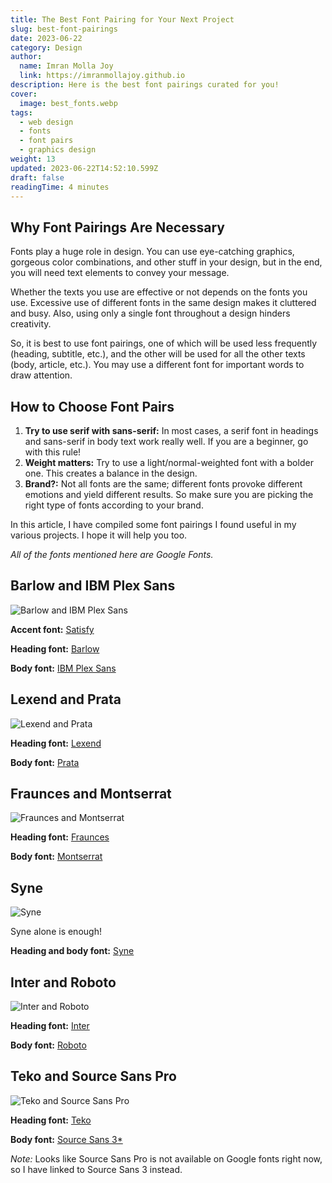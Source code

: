 ```yaml
---
title: The Best Font Pairing for Your Next Project
slug: best-font-pairings
date: 2023-06-22
category: Design
author:
  name: Imran Molla Joy
  link: https://imranmollajoy.github.io
description: Here is the best font pairings curated for you!
cover:
  image: best_fonts.webp
tags:
  - web design
  - fonts
  - font pairs
  - graphics design
weight: 13
updated: 2023-06-22T14:52:10.599Z
draft: false
readingTime: 4 minutes
---
```


## Why Font Pairings Are Necessary

Fonts play a huge role in design. You can use eye-catching graphics, gorgeous color combinations, and other stuff in your design, but in the end, you will need text elements to convey your message.

Whether the texts you use are effective or not depends on the fonts you use. Excessive use of different fonts in the same design makes it cluttered and busy. Also, using only a single font throughout a design hinders creativity.

So, it is best to use font pairings, one of which will be used less frequently (heading, subtitle, etc.), and the other will be used for all the other texts (body, article, etc.). You may use a different font for important words to draw attention.

## How to Choose Font Pairs

1. **Try to use serif with sans-serif:** In most cases, a serif font in headings and sans-serif in body text work really well. If you are a beginner, go with this rule!
2. **Weight matters:** Try to use a light/normal-weighted font with a bolder one. This creates a balance in the design.
3. **Brand?:** Not all fonts are the same; different fonts provoke different emotions and yield different results. So make sure you are picking the right type of fonts according to your brand.

In this article, I have compiled some font pairings I found useful in my various projects. I hope it will help you too.

_All of the fonts mentioned here are Google Fonts._

## Barlow and IBM Plex Sans

![Barlow and IBM Plex Sans](./barlow_ibmplxsns.webp)

**Accent font:** [Satisfy](https://fonts.google.com/specimen/Satisfy)

**Heading font:** [Barlow](https://fonts.google.com/specimen/Barlow)

**Body font:** [IBM Plex Sans](https://fonts.google.com/specimen/IBM+Plex+Sans)

## Lexend and Prata

![Lexend and Prata](./lexend_prata.webp)

**Heading font:** [Lexend](https://fonts.google.com/specimen/Lexend)

**Body font:** [Prata](https://fonts.google.com/specimen/Prata)

## Fraunces and Montserrat

![Fraunces and Montserrat](./fraunces_montserrat.webp)

**Heading font:** [Fraunces](https://fonts.google.com/specimen/Fraunces)

**Body font:** [Montserrat](https://fonts.google.com/specimen/Montserrat)

## Syne

![Syne](./syne.webp)

Syne alone is enough!

**Heading and body font:** [Syne](https://fonts.google.com/specimen/Syne)

## Inter and Roboto

![Inter and Roboto](./inter_roboto.webp)

**Heading font:** [Inter](https://fonts.google.com/specimen/Inter)

**Body font:** [Roboto](https://fonts.google.com/specimen/Roboto)

## Teko and Source Sans Pro

![Teko and Source Sans Pro](./teko_srcsnspro.webp)

**Heading font:** [Teko](https://fonts.google.com/specimen/Teko)

**Body font:** [Source Sans 3\*](https://fonts.google.com/specimen/Source+Sans+3)

_Note:_ Looks like Source Sans Pro is not available on Google fonts right now, so I have linked to Source Sans 3 instead.
